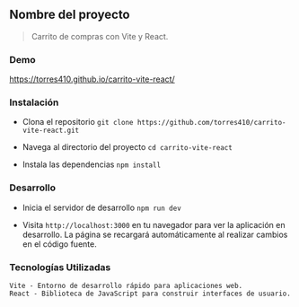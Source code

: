 ## Nombre del proyecto
> Carrito de compras con Vite y React.

### Demo
https://torres410.github.io/carrito-vite-react/

### Instalación

- Clona el repositorio
`git clone https://github.com/torres410/carrito-vite-react.git`

- Navega al directorio del proyecto
`cd carrito-vite-react`

- Instala las dependencias
`npm install`

### Desarrollo

- Inicia el servidor de desarrollo
`npm run dev`

- Visita `http://localhost:3000` en tu navegador para ver la aplicación en desarrollo. La página se recargará automáticamente al realizar cambios en el código fuente.

### Tecnologías Utilizadas

	Vite - Entorno de desarrollo rápido para aplicaciones web.
	React - Biblioteca de JavaScript para construir interfaces de usuario.